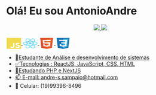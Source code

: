 # Olá! Eu sou AntonioAndre

<div align="center">
  <a href="https://github.com/AntonioAndre-dev">
  <img height="180em" src="https://github-readme-stats.vercel.app/api?username=AntonioAndre-dev&show_icons=true&theme=dracula&include_all_commits=true&count_private=true"/>
  <img height="180em" src="https://github-readme-stats.vercel.app/api/top-langs/?username=AntonioAndre-dev&layout=compact&langs_count=7&theme=dracula"/>
</div>
  
  
  <div style="display: inline_block"><br>
  <img align="center" alt="Andre-Js" height="30" width="40" src="https://raw.githubusercontent.com/devicons/devicon/master/icons/javascript/javascript-plain.svg">
  <img align="center" alt="Andre-React" height="30" width="40" src="https://raw.githubusercontent.com/devicons/devicon/master/icons/react/react-original.svg">
  <img align="center" alt="Andre-HTML" height="30" width="40" src="https://raw.githubusercontent.com/devicons/devicon/master/icons/html5/html5-original.svg">
  <img align="center" alt="Andre-CSS" height="30" width="40" src="https://raw.githubusercontent.com/devicons/devicon/master/icons/css3/css3-original.svg">
</div>

- 👋Estudante de Análise e desenvolvimento de sistemas
- ✅Tecnologias : ReactJS, JavaScript, CSS, HTML
- 🌱Estudando PHP e NextJS
- 📫 E-mail: andre-s.sampaio@hotmail.com
- 📱 Celular: (19)99396-8496
